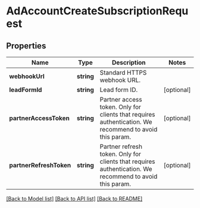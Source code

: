 # AdAccountCreateSubscriptionRequest

## Properties
Name | Type | Description | Notes
------------ | ------------- | ------------- | -------------
**webhookUrl** | **string** | Standard HTTPS webhook URL. | 
**leadFormId** | **string** | Lead form ID. | [optional] 
**partnerAccessToken** | **string** | Partner access token. Only for clients that requires authentication. We recommend to avoid this param. | [optional] 
**partnerRefreshToken** | **string** | Partner refresh token. Only for clients that requires authentication. We recommend to avoid this param. | [optional] 

[[Back to Model list]](../README.md#documentation-for-models) [[Back to API list]](../README.md#documentation-for-api-endpoints) [[Back to README]](../README.md)


